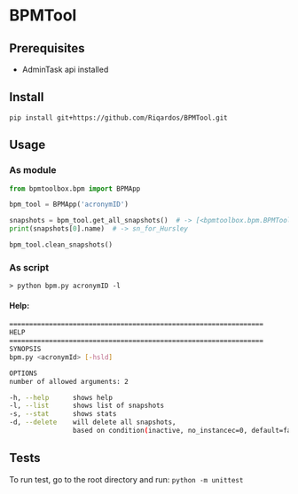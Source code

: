 # BPMTool

## Prerequisites
- AdminTask api installed

## Install
`pip install git+https://github.com/Riqardos/BPMTool.git`

## Usage

### As module
```python
from bpmtoolbox.bpm import BPMApp

bpm_tool = BPMApp('acronymID')

snapshots = bpm_tool.get_all_snapshots()  # -> [<bpmtoolbox.bpm.BPMTool.SnapShot object at 0x0000028D527ACF10>, ...]
print(snapshots[0].name)  # -> sn_for_Hursley

bpm_tool.clean_snapshots()
```

### As script
`> python bpm.py acronymID -l`


#### Help:
```bash
================================================================
HELP
================================================================
SYNOPSIS
bpm.py <acronymId> [-hsld]

OPTIONS
number of allowed arguments: 2

-h, --help      shows help
-l, --list      shows list of snapshots
-s, --stat      shows stats 
-d, --delete    will delete all snapshots, 
                based on condition(inactive, no_instancec=0, default=false )
```

## Tests
To run test, go to the root directory and run: `python -m unittest`
